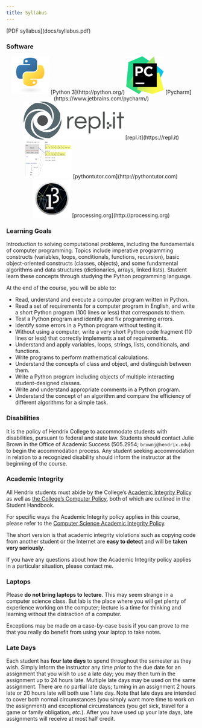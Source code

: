 ```yaml
---
title: Syllabus
---
```


<div class="boxed">
  [PDF syllabus](docs/syllabus.pdf)
</div>

### Software

<div style="text-align:center">
<img src="images/pythonlogo.png" height="100">
[Python 3](http://python.org/)
</img>

<img src="images/pycharmlogo.png" height="100">
[Pycharm](https://www.jetbrains.com/pycharm/)
</img>

<img src="images/replit.svg" height="100">
[repl.it](https://repl.it)
</img>

<img src="images/python_tutor.png" height="100">
[pythontutor.com](http://pythontutor.com)
</img>

<img src="images/processing-logo.png" height="100">
[processing.org](http://processing.org)
</img>
</div>

### Learning Goals

Introduction to solving computational problems, including the
fundamentals of computer programming. Topics include imperative
programming constructs (variables, loops, conditionals, functions,
recursion), basic object-oriented constructs (classes, objects), and
some fundamental algorithms and data structures (dictionaries, arrays,
linked lists). Student learn these concepts through studying the
Python programming language.

At the end of the course, you will be able to:

-   Read, understand and execute a computer program written in Python.
-   Read a set of requirements for a computer program in English, and
    write a short Python program (100 lines or less) that corresponds to
    them.
-   Test a Python program and identify and fix programming errors.
-   Identify some errors in a Python program without testing it.
-   Without using a computer, write a very short Python code fragment
    (10 lines or less) that correctly implements a set of requirements.
-   Understand and apply variables, loops, strings, lists, conditionals,
    and functions.
-   Write programs to perform mathematical calculations.
-   Understand the concepts of class and object, and distinguish between
    them.
-   Write a Python program including objects of multiple interacting
    student-designed classes.
-   Write and understand appropriate comments in a Python program.
-   Understand the concept of an algorithm and compare the efficiency of
    different algorithms for a simple task.

### Disabilities

It is the policy of Hendrix College to accommodate students with
disabilities, pursuant to federal and state law. Students should contact
Julie Brown in the Office of Academic Success (505.2954;
`brownj@hendrix.edu`) to begin the accommodation process. Any student
seeking accommodation in relation to a recognized disability should
inform the instructor at the beginning of the course.

### Academic Integrity

All Hendrix students must abide by the College’s [Academic Integrity
Policy](https://www.hendrix.edu/studentlife/handbook.aspx?id=67121) as
well as [the College’s Computer
Policy](https://www.hendrix.edu/studentlife/handbook.aspx?id=42308),
both of which are outlined in the Student Handbook.

For specific ways the Academic Integrity policy applies in this course,
please refer to the [Computer Science Academic Integrity
Policy](http://ozark.hendrix.edu/~yorgey/ac-integrity-policy.html).

The short version is that academic integrity violations such as copying
code from another student or the Internet are **easy to detect** and will
be **taken very seriously**.

If you have any questions about how the Academic Integrity policy
applies in a particular situation, please contact me.

### Laptops

Please **do not bring laptops to lecture**.  This may seem strange in
a computer science class.  But lab is the place where you will get
plenty of experience working on the computer; lecture is a time for
thinking and learning without the distraction of a computer.

Exceptions may be made on a case-by-case basis if you can prove to me
that you really do benefit from using your laptop to take notes.

### Late Days

Each student has **four late days** to spend throughout the semester
as they wish.  Simply inform the instructor any time *prior* to the
due date for an assignment that you wish to use a late day; you may
then turn in the assignment up to 24 hours late.  Multiple late days
may be used on the same assignment.  There are no partial late days;
turning in an assignment 2 hours late or 20 hours late will both use 1
late day.  Note that late days are intended to cover both normal
circumstances (you simply want more time to work on the assignment)
and exceptional circumstances (you get sick, travel for a game or
family obligation, *etc.*).  After you have used up your late days,
late assignments will receive at most half credit.
